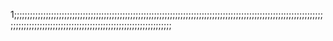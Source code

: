 1;;;;;;;;;;;;;;;;;;;;;;;;;;;;;;;;;;;;;;;;;;;;;;;;;;;;;;;;;;;;;;;;;;;;;;;;;;;;;;;;;;;;;;;;;;;;;;;;;;;;;;;;;;;;;;;;;;;;;;;;;;;;;;;;;;;;;;;;;;;;;;;;;;;;;;;;;;;;;;;;;;;;;;;;;;;;;;;;;;
